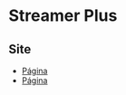 # Streamer Plus

## Site
- [Página](https://0005-streamer-plus.vercel.app/)
- [Página](https://letmzdev.github.io/0005---Streamer-Plus/)
